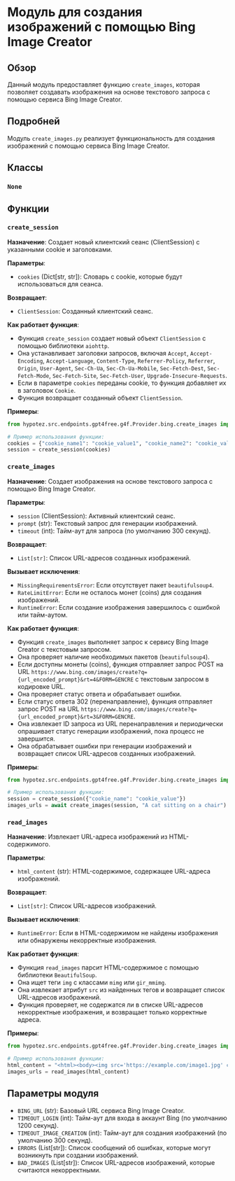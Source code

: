 # Модуль для создания изображений с помощью Bing Image Creator

## Обзор

Данный модуль предоставляет функцию `create_images`, которая позволяет создавать изображения на основе текстового запроса с помощью сервиса Bing Image Creator. 

## Подробней

Модуль `create_images.py` реализует функциональность для создания изображений с помощью сервиса Bing Image Creator. 

## Классы

### `None`

## Функции

### `create_session`

**Назначение**: Создает новый клиентский сеанс (ClientSession) с указанными cookie и заголовками.

**Параметры**:

- `cookies` (Dict[str, str]): Словарь с cookie, которые будут использоваться для сеанса.

**Возвращает**:

- `ClientSession`: Созданный клиентский сеанс.

**Как работает функция**:

- Функция `create_session` создает новый объект `ClientSession` с помощью библиотеки `aiohttp`.
- Она устанавливает заголовки запросов, включая `Accept`, `Accept-Encoding`, `Accept-Language`, `Content-Type`, `Referrer-Policy`, `Referrer`, `Origin`, `User-Agent`, `Sec-Ch-Ua`, `Sec-Ch-Ua-Mobile`, `Sec-Fetch-Dest`, `Sec-Fetch-Mode`, `Sec-Fetch-Site`, `Sec-Fetch-User`, `Upgrade-Insecure-Requests`.
- Если в параметре `cookies` переданы cookie, то функция добавляет их в заголовок `Cookie`.
- Функция возвращает созданный объект `ClientSession`.

**Примеры**:

```python
from hypotez.src.endpoints.gpt4free.g4f.Provider.bing.create_images import create_session

# Пример использования функции:
cookies = {"cookie_name1": "cookie_value1", "cookie_name2": "cookie_value2"}
session = create_session(cookies)
```

### `create_images`

**Назначение**: Создает изображения на основе текстового запроса с помощью Bing Image Creator.

**Параметры**:

- `session` (ClientSession): Активный клиентский сеанс.
- `prompt` (str): Текстовый запрос для генерации изображений.
- `timeout` (int): Тайм-аут для запроса (по умолчанию 300 секунд).

**Возвращает**:

- `List[str]`: Список URL-адресов созданных изображений.

**Вызывает исключения**:

- `MissingRequirementsError`: Если отсутствует пакет `beautifulsoup4`.
- `RateLimitError`: Если не осталось монет (coins) для создания изображений.
- `RuntimeError`: Если создание изображения завершилось с ошибкой или тайм-аутом.

**Как работает функция**:

- Функция `create_images` выполняет запрос к сервису Bing Image Creator с текстовым запросом.
- Она проверяет наличие необходимых пакетов (`beautifulsoup4`).
- Если доступны монеты (coins), функция отправляет запрос POST на URL `https://www.bing.com/images/create?q={url_encoded_prompt}&rt=4&FORM=GENCRE` с текстовым запросом в кодировке URL.
- Она проверяет статус ответа и обрабатывает ошибки.
- Если статус ответа 302 (перенаправление), функция отправляет запрос POST на URL `https://www.bing.com/images/create?q={url_encoded_prompt}&rt=3&FORM=GENCRE`.
- Она извлекает ID запроса из URL перенаправления и периодически опрашивает статус генерации изображений, пока процесс не завершится.
- Она обрабатывает ошибки при генерации изображений и возвращает список URL-адресов созданных изображений.

**Примеры**:

```python
from hypotez.src.endpoints.gpt4free.g4f.Provider.bing.create_images import create_images

# Пример использования функции:
session = create_session({"cookie_name": "cookie_value"})
images_urls = await create_images(session, "A cat sitting on a chair")
```

### `read_images`

**Назначение**: Извлекает URL-адреса изображений из HTML-содержимого.

**Параметры**:

- `html_content` (str): HTML-содержимое, содержащее URL-адреса изображений.

**Возвращает**:

- `List[str]`: Список URL-адресов изображений.

**Вызывает исключения**:

- `RuntimeError`: Если в HTML-содержимом не найдены изображения или обнаружены некорректные изображения.

**Как работает функция**:

- Функция `read_images` парсит HTML-содержимое с помощью библиотеки `BeautifulSoup`.
- Она ищет теги `img` с классами `mimg` или `gir_mmimg`.
- Она извлекает атрибут `src` из найденных тегов и возвращает список URL-адресов изображений.
- Функция проверяет, не содержатся ли в списке URL-адресов некорректные изображения, и возвращает только корректные адреса.

**Примеры**:

```python
from hypotez.src.endpoints.gpt4free.g4f.Provider.bing.create_images import read_images

# Пример использования функции:
html_content = "<html><body><img src='https://example.com/image1.jpg' class='mimg'></body></html>"
images_urls = read_images(html_content)
```

## Параметры модуля

- `BING_URL` (str): Базовый URL сервиса Bing Image Creator.
- `TIMEOUT_LOGIN` (int): Тайм-аут для входа в аккаунт Bing (по умолчанию 1200 секунд).
- `TIMEOUT_IMAGE_CREATION` (int): Тайм-аут для создания изображений (по умолчанию 300 секунд).
- `ERRORS` (List[str]): Список сообщений об ошибках, которые могут возникнуть при создании изображений.
- `BAD_IMAGES` (List[str]): Список URL-адресов изображений, которые считаются некорректными.
